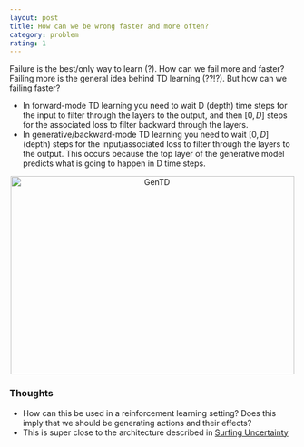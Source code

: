 ```yaml
---
layout: post
title: How can we be wrong faster and more often?
category: problem
rating: 1
---
```


Failure is the best/only way to learn (?). How can we fail more and faster? Failing more is the general idea behind TD learning (??!?). But how can we failing faster?

* In forward-mode TD learning you need to wait D (depth) time steps for the input to filter through the layers to the output, and then $[0,D]$ steps for the associated loss to filter backward through the layers.
* In generative/backward-mode TD learning you need to wait $[0,D]$ (depth) steps for the input/associated loss to filter through the layers to the output. This occurs because the top layer of the generative model predicts what is going to happen in D time steps.

<center><img src="{{ site.url }}/images/GenTD.png" alt="GenTD" align="middle" height="350" width="500"></center>


### Thoughts

* How can this be used in a reinforcement learning setting? Does this imply that we should be generating actions and their effects?
* This is super close to the architecture described in [Surfing Uncertainty](https://www.goodreads.com/book/show/25823558-surfing-uncertainty)